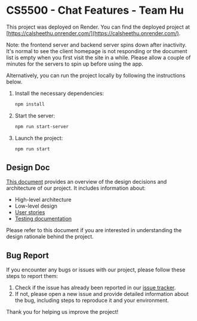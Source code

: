 # CS5500 - Chat Features - Team Hu

This project was deployed on Render. You can find the deployed project at [https://calsheethu.onrender.com/](https://calsheethu.onrender.com/).

Note: the frontend server and backend server spins down after inactivity. It's normal to see the client homepage is not responding or the document list is empty when you first visit the site in a while. Please allow a couple of minutes for the servers to spin up before using the app.

Alternatively, you can run the project locally by following the instructions below.

1. Install the necessary dependencies:

   ```bash
   npm install
   ```

2. Start the server:

   ```bash
   npm run start-server
   ```

3. Launch the project:
   ```bash
   npm run start
   ```

## Design Doc

[This document](./DesignDoc.md) provides an overview of the design decisions and architecture of our project. It includes information about:

- High-level architecture
- Low-level design
- [User stories](https://docs.google.com/spreadsheets/d/1PzEV7MQY2duQ-JxkgpjVED2Nbloiqluc-pqrj6nEGoA/edit#gid=0)
- [Testing documentation](https://docs.google.com/document/d/1WXT8BYHsOTzZ7qPZuUFLhTrPYDW4apj1KcI9G-Jpn7w/edit#heading=h.um8gxeuedo83)

Please refer to this document if you are interested in understanding the design rationale behind the project.

## Bug Report

If you encounter any bugs or issues with our project, please follow these steps to report them:

1. Check if the issue has already been reported in our [issue tracker](./BugReports.md).
2. If not, please open a new issue and provide detailed information about the bug, including steps to reproduce it and your environment.

Thank you for helping us improve the project!
